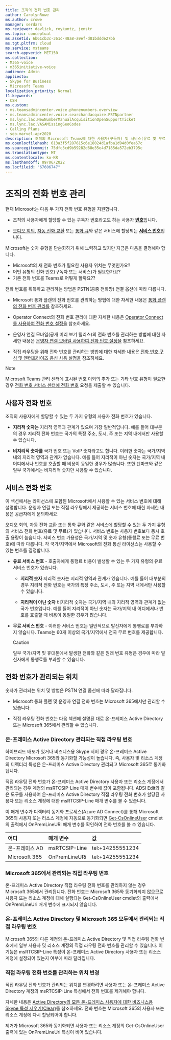 ```yaml
---
title: 조직의 전화 번호 관리
author: CarolynRowe
ms.author: crowe
manager: serdars
ms.reviewer: davlick, roykuntz, jenstr
ms.topic: conceptual
ms.assetid: 6b61cb3c-361c-48a8-a9ef-d81bddde27bb
ms.tgt.pltfrm: cloud
ms.service: msteams
search.appverid: MET150
ms.collection:
- M365-voice
- m365initiative-voice
audience: Admin
appliesto:
- Skype for Business
- Microsoft Teams
localization_priority: Normal
f1.keywords:
- CSH
ms.custom:
- ms.teamsadmincenter.voice.phonenumbers.overview
- ms.teamsadmincenter.voice.searchandacquire.PSTNpartner
- ms.lync.lac.NewNumberManualAcquisitionOpenSupportTicket
- ms.lync.lac.VASAMissingGeoCodes
- Calling Plans
- seo-marvel-apr2020
description: 조직의 Microsoft Teams에 대한 사용자(구독자) 및 서비스(유료 및 무료) 전화 번호를 받고 관리하는 방법을 알아봅니다.
ms.openlocfilehash: 613a3f5f287615c6e18024d1afba1d94d0fea67c
ms.sourcegitcommit: 75dfc3cd9b59282d68e35e4d7185da572eb3795c
ms.translationtype: MT
ms.contentlocale: ko-KR
ms.lasthandoff: 09/06/2022
ms.locfileid: "67606747"
---
```

# <a name="manage-telephone-numbers-for-your-organization"></a>조직의 전화 번호 관리

현재 Microsoft는 다음 두 가지 전화 번호 유형을 지원합니다. 

- 조직의 사용자에게 할당할 수 있는 구독자 번호라고도 하는 사용자 [**번호**](#user-telephone-numbers)입니다.

- [오디오 회의](deploy-audio-conferencing-teams-landing-page.md), [자동 전화 교환](plan-auto-attendant-call-queue.md) 또는 [통화 큐](plan-auto-attendant-call-queue.md)와 같은 서비스에 할당되는 [**서비스 번호**](#service-telephone-numbers)입니다.

Microsoft는 숫자 유형을 단순화하기 위해 노력하고 있지만 지금은 다음을 결정해야 합니다.

- Microsoft의 새 전화 번호가 필요한 사용자 위치는 무엇인가요?
- 어떤 유형의 전화 번호(구독자 또는 서비스)가 필요한가요?
- 기존 전화 번호를 Teams로 어떻게 할까요??

전화 번호를 획득하고 관리하는 방법은 PSTN(공중 전화망) 연결 옵션에 따라 다릅니다.

- Microsoft 통화 플랜의 전화 번호를 관리하는 방법에 대한 자세한 내용은 [통화 플랜의 전화 번호 관리를](manage-phone-numbers-for-your-organization/manage-phone-numbers-for-your-organization.md) 참조하세요.

- Operator Connect의 전화 번호 관리에 대한 자세한 내용은 [Operator Connect를 사용하여 전화 번호 설정을](operator-connect-configure.md#set-up-phone-numbers) 참조하세요.

- 운영자 연결 모바일(공개 미리 보기 릴리스)의 전화 번호를 관리하는 방법에 대한 자세한 내용은 [운영자 연결 모바일 사용하여 전화 번호 설정을](operator-connect-mobile-configure.md#set-up-phone-numbers) 참조하세요.

- 직접 라우팅을 위해 전화 번호를 관리하는 방법에 대한 자세한 내용은 [전화 번호 구성 및 엔터프라이즈 음성 사용 설정을](direct-routing-enable-users.md#configure-the-phone-number-and-enable-enterprise-voice) 참조하세요.




> [!NOTE]
> Microsoft Teams 관리 센터에 표시된 번호 이외의 추가 또는 기타 번호 유형이 필요한 경우 [전화 번호 서비스 센터에 전화 번호](https://pstnsd.powerappsportals.com/) 요청을 제출할 수 있습니다.

## <a name="user-telephone-numbers"></a>사용자 전화 번호

조직의 사용자에게 할당할 수 있는 두 가지 유형의 사용자 전화 번호가 있습니다.  
    
- **지리적 숫자는** 지리적 영역과 관계가 있으며 가장 일반적입니다. 예를 들어 대부분의 경우 지리적 전화 번호는 국가의 특정 주소, 도시, 주 또는 지역 내에서만 사용할 수 있습니다.
    
- **비지리적 숫자를** 국가 번호 또는 VoIP 숫자라고도 합니다. 이러한 숫자는 국가/지역 내의 지리적 영역과 관계가 없습니다. 예를 들어 지리적이 아닌 숫자는 국가/지역 내 어디에서나 번호를 호출할 때 비용이 동일한 경우가 많습니다. 또한 덴마크와 같은 일부 국가에서는 비지리적 숫자만 사용할 수 있습니다.


## <a name="service-telephone-numbers"></a>서비스 전화 번호  

이 섹션에서는 라이선스에 포함된 Microsoft에서 사용할 수 있는 서비스 번호에 대해 설명합니다. 운영자 연결 또는 직접 라우팅에서 제공하는 서비스 번호에 대한 자세한 내용은 공급자에게 문의하세요. 

오디오 회의, 자동 전화 교환 또는 통화 큐와 같은 서비스에 할당할 수 있는 두 가지 유형의 서비스 전화 번호(유료 및 무료)가 있습니다. 서비스 번호는 사용자 번호보다 동시 호출 용량이 높습니다. 서비스 번호 가용성은 국가/지역 및 숫자 유형(통행료 또는 무료 번호)에 따라 다릅니다. 각 국가/지역에서 Microsoft의 전화 통신 라이선스는 사용할 수 있는 번호를 결정합니다.
    
 - **유료 서비스 번호** - 호출자에게 통행료 비용이 발생할 수 있는 두 가지 유형의 유료 서비스 번호가 있습니다.
    
   - **지리적 숫자** 지리적 숫자는 지리적 영역과 관계가 있습니다. 예를 들어 대부분의 경우 지리적 전화 번호는 국가의 특정 주소, 도시, 주 또는 지역 내에서만 사용할 수 있습니다.
        
   - **지리적이 아닌 숫자** 비지리적 숫자는 국가/지역 내의 지리적 영역과 관계가 없는 국가 번호입니다. 예를 들어 지리적이 아닌 숫자는 국가/지역 내 어디에서나 번호를 호출할 때 비용이 동일한 경우가 많습니다.
   
- **무료 서비스 번호** - 이러한 서비스 번호는 일반적으로 발신자에게 통행료를 부과하지 않습니다. Teams는 60개 이상의 국가/지역에서 전국 무료 번호를 제공합니다.
    
    > [!CAUTION]
    > 일부 국가/지역 및 휴대폰에서 발생한 전화와 같은 원래 번호 유형은 경우에 따라 발신자에게 통행료를 부과할 수 있습니다. 

## <a name="where-phone-numbers-are-managed"></a>전화 번호가 관리되는 위치

숫자가 관리되는 위치 및 방법은 PSTN 연결 옵션에 따라 달라집니다.

- Microsoft 통화 플랜 및 운영자 연결 전화 번호는 Microsoft 365에서만 관리할 수 있습니다.

- 직접 라우팅 전화 번호는 다음 섹션에 설명된 대로 온-프레미스 Active Directory 또는 Microsoft 365에서 관리할 수 있습니다.

### <a name="direct-routing-numbers-managed-in-an-on-premises-active-directory"></a>온-프레미스 Active Directory 관리되는 직접 라우팅 번호

하이브리드 배포가 있거나 비즈니스용 Skype 서버 경우 온-프레미스 Active Directory Microsoft 365와 동기화할 가능성이 높습니다. 즉, 사용자 및 리소스 계정의 디렉터리 특성은 온-프레미스 Active Directory 관리되고 Microsoft 365로 동기화됩니다.

직접 라우팅 전화 번호가 온-프레미스 Active Directory 사용자 또는 리소스 계정에서 관리되는 경우 계정의 msRTCSIP-Line 매개 변수에 값이 포함됩니다. ADSI Edit와 같은 도구를 사용하여 온-프레미스 Active Directory 직접 라우팅 전화 번호가 할당된 사용자 또는 리소스 계정에 대한 msRTCSIP-Line 매개 변수를 볼 수 있습니다.   

이 매개 변수가 디렉터리 동기화 프로세스(Azure AD Connect)를 통해 Microsoft 365의 사용자 또는 리소스 계정에 자동으로 동기화되면 [Get-CsOnlineUser](/powershell/module/skype/get-csonlineuser) cmdlet의 출력에서 OnPremLineURi 매개 변수를 확인하여 전화 번호를 볼 수 있습니다.

| 어디 | 매개 변수 | 값 |
| :------------| :-------| :---------|
| 온-프레미스 AD | msRTCSIP-Line | tel:+14255551234 |
| Microsoft 365 | OnPremLineURi | tel:+14255551234 |

### <a name="direct-routing-numbers-managed-in-microsoft-365"></a>Microsoft 365에서 관리되는 직접 라우팅 번호

온-프레미스 Active Directory 직접 라우팅 전화 번호를 관리하지 않는 경우 Microsoft 365에서 관리됩니다. 전화 번호는 Microsoft 365와 동기화되지 않으므로 사용자 또는 리소스 계정에 대해 실행되는 Get-CsOnlineUser cmdlet의 출력에서 OnPremLineUri 매개 변수에 표시되지 않습니다.

### <a name="direct-routing-numbers-managed-in-both-an-on-premises-active-directory-and-microsoft-365"></a>온-프레미스 Active Directory 및 Microsoft 365 모두에서 관리되는 직접 라우팅 번호

Microsoft 365의 다른 계정의 온-프레미스 Active Directory 및 직접 라우팅 전화 번호에서 일부 사용자 및 리소스 계정의 직접 라우팅 전화 번호를 관리할 수 있습니다. 이 기능은 msRTCSIP-Line 특성이 온-프레미스 Active Directory 사용자 또는 리소스 계정에 설정되어 있는지 여부에 따라 달라집니다.    

### <a name="change-where-direct-routing-phone-numbers-are-managed"></a>직접 라우팅 전화 번호를 관리하는 위치 변경

직접 라우팅 전화 번호가 관리되는 위치를 변경하려면 사용자 또는 온-프레미스 Active Directory 계정의 msRTCSIP-Line 특성에서 전화 번호를 제거해야 합니다.   

자세한 내용은 [Active Directory의 모든 온-프레미스 사용자에 대한 비즈니스용 Skype 특성 지우기(Clear)](/skypeforbusiness/hybrid/cloud-consolidation-managing-attributes#method-2---clear-skype-for-business-attributes-for-all-on-premises-users-in-active-directory.md)를 참조하세요. 전화 번호는 Microsoft 365의 사용자 또는 리소스 계정에 다시 할당되어야 합니다.

제거가 Microsoft 365와 동기화되면 사용자 또는 리소스 계정의 Get-CsOnlineUser 출력에 있는 OnPremLineUri 특성이 비어 있습니다. 

